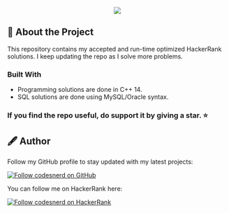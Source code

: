 <p align="center">
  <a href="https://www.hackerrank.com/codesnerd">
    <img src="https://user-images.githubusercontent.com/70039999/134757184-7d612b56-c270-4f18-b14d-3438e9258a03.png"/>
  </a>
</p>

## 🧾 About the Project
This repository contains my accepted and run-time optimized HackerRank solutions. I keep updating the repo as I solve more problems.

### Built With
* Programming solutions are done in C++ 14.
* SQL solutions are done using MySQL/Oracle syntax.

### If you find the repo useful, do support it by giving a star. ⭐

## 🖋 Author
Follow my GitHub profile to stay updated with my latest projects:

[![Follow codesnerd on GitHub](https://img.shields.io/badge/Connect-codesnerd-black.svg?logo=GitHub&longCache=true&style=social&label=Follow)](https://github.com/codesnerd)

You can follow me on HackerRank here:

[![Follow codesnerd on HackerRank](https://img.shields.io/badge/Connect-codesnerd-green.svg?logo=HackerRank&longCache=true&style=social&label=Follow)](https://hackerrank.com/codesnerd)
